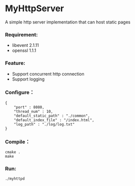 # MyHttpServer

A simple http server implementation that can host static pages

### Requirement:

- libevent 2.1.11
- openssl 1.1.1

### Feature:

- Support concurrent http connection
- Support logging

### Configure：

```
{
    "port" : 8080,
    "thread_num" : 10,
    "default_static_path" : "./common",
    "default_index_file" : "/index.html",
    "log_path" : "./log/log.txt"
}
```

### Compile：

```
cmake .
make
```

### Run:

```
./myhttpd
```